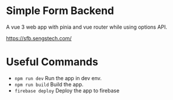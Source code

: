 # Simple Form Backend
A vue 3 web app with pinia and vue router while using options API.

https://sfb.sengstech.com/

# Useful Commands
- `npm run dev` Run the app in dev env.
- `npm run build` Build the app.
- `firebase deploy` Deploy the app to firebase